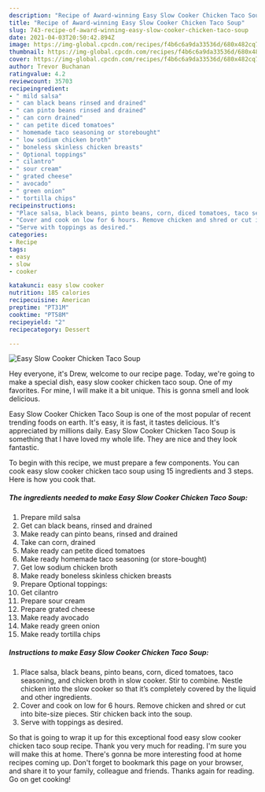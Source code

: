 ```yaml
---
description: "Recipe of Award-winning Easy Slow Cooker Chicken Taco Soup"
title: "Recipe of Award-winning Easy Slow Cooker Chicken Taco Soup"
slug: 743-recipe-of-award-winning-easy-slow-cooker-chicken-taco-soup
date: 2021-04-03T20:50:42.894Z
image: https://img-global.cpcdn.com/recipes/f4b6c6a9da33536d/680x482cq70/easy-slow-cooker-chicken-taco-soup-recipe-main-photo.jpg
thumbnail: https://img-global.cpcdn.com/recipes/f4b6c6a9da33536d/680x482cq70/easy-slow-cooker-chicken-taco-soup-recipe-main-photo.jpg
cover: https://img-global.cpcdn.com/recipes/f4b6c6a9da33536d/680x482cq70/easy-slow-cooker-chicken-taco-soup-recipe-main-photo.jpg
author: Trevor Buchanan
ratingvalue: 4.2
reviewcount: 35703
recipeingredient:
- " mild salsa"
- " can black beans rinsed and drained"
- " can pinto beans rinsed and drained"
- " can corn drained"
- " can petite diced tomatoes"
- " homemade taco seasoning or storebought"
- " low sodium chicken broth"
- " boneless skinless chicken breasts"
- " Optional toppings"
- " cilantro"
- " sour cream"
- " grated cheese"
- " avocado"
- " green onion"
- " tortilla chips"
recipeinstructions:
- "Place salsa, black beans, pinto beans, corn, diced tomatoes, taco seasoning, and chicken broth in slow cooker. Stir to combine. Nestle chicken into the slow cooker so that it’s completely covered by the liquid and other ingredients."
- "Cover and cook on low for 6 hours. Remove chicken and shred or cut into bite-size pieces. Stir chicken back into the soup."
- "Serve with toppings as desired."
categories:
- Recipe
tags:
- easy
- slow
- cooker

katakunci: easy slow cooker 
nutrition: 185 calories
recipecuisine: American
preptime: "PT31M"
cooktime: "PT58M"
recipeyield: "2"
recipecategory: Dessert

---
```



![Easy Slow Cooker Chicken Taco Soup](https://img-global.cpcdn.com/recipes/f4b6c6a9da33536d/680x482cq70/easy-slow-cooker-chicken-taco-soup-recipe-main-photo.jpg)

Hey everyone, it's Drew, welcome to our recipe page. Today, we're going to make a special dish, easy slow cooker chicken taco soup. One of my favorites. For mine, I will make it a bit unique. This is gonna smell and look delicious.



Easy Slow Cooker Chicken Taco Soup is one of the most popular of recent trending foods on earth. It's easy, it is fast, it tastes delicious. It's appreciated by millions daily. Easy Slow Cooker Chicken Taco Soup is something that I have loved my whole life. They are nice and they look fantastic.


To begin with this recipe, we must prepare a few components. You can cook easy slow cooker chicken taco soup using 15 ingredients and 3 steps. Here is how you cook that.

<!--inarticleads1-->

##### The ingredients needed to make Easy Slow Cooker Chicken Taco Soup:

1. Prepare  mild salsa
1. Get  can black beans, rinsed and drained
1. Make ready  can pinto beans, rinsed and drained
1. Take  can corn, drained
1. Make ready  can petite diced tomatoes
1. Make ready  homemade taco seasoning (or store-bought)
1. Get  low sodium chicken broth
1. Make ready  boneless skinless chicken breasts
1. Prepare  Optional toppings:
1. Get  cilantro
1. Prepare  sour cream
1. Prepare  grated cheese
1. Make ready  avocado
1. Make ready  green onion
1. Make ready  tortilla chips




<!--inarticleads2-->

##### Instructions to make Easy Slow Cooker Chicken Taco Soup:

1. Place salsa, black beans, pinto beans, corn, diced tomatoes, taco seasoning, and chicken broth in slow cooker. Stir to combine. Nestle chicken into the slow cooker so that it’s completely covered by the liquid and other ingredients.
1. Cover and cook on low for 6 hours. Remove chicken and shred or cut into bite-size pieces. Stir chicken back into the soup.
1. Serve with toppings as desired.




So that is going to wrap it up for this exceptional food easy slow cooker chicken taco soup recipe. Thank you very much for reading. I'm sure you will make this at home. There's gonna be more interesting food at home recipes coming up. Don't forget to bookmark this page on your browser, and share it to your family, colleague and friends. Thanks again for reading. Go on get cooking!
